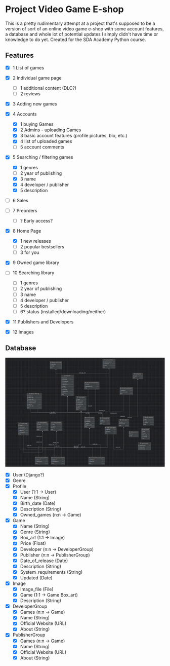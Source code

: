 # Project Video Game E-shop
This is a pretty rudimentary attempt at a project that's supposed to be a version of sort of an online video game e-shop
with some account features, a database and whole lot of potential updates I simply didn't have time or knowledge to do yet.
Created for the SDA Academy Python course.

## Features
- [x] 1 List of games
- [x] 2 Individual game page
  - [ ] 1 additional content (DLC?)
  - [ ] 2 reviews
- [x] 3 Adding new games
- [x] 4 Accounts
  - [x] 1 buying Games
  - [x] 2 Admins - uploading Games
  - [x] 3 basic account features (profile pictures, bio, etc.)
  - [x] 4 list of uploaded games
  - [ ] 5 account comments
- [x] 5 Searching / filtering games
  - [x] 1 genres
  - [ ] 2 year of publishing
  - [x] 3 name
  - [x] 4 developer / publisher
  - [x] 5 description
- [ ] 6 Sales
- [ ] 7 Preorders
  - [ ] ? Early access?
- [x] 8 Home Page
  - [x] 1 new releases
  - [ ] 2 popular bestsellers
  - [ ] 3 for you
- [x] 9 Owned game library
- [ ] 10 Searching library
  - [ ] 1 genres
  - [ ] 2 year of publishing
  - [ ] 3 name
  - [ ] 4 developer / publisher
  - [ ] 5 description
  - [ ] 6? status (installed/downloading/neither)
- [x] 11 Publishers and Developers
- [x] 12 Images


## Database
![ER Diagram](./files/ERD.png)
- [x] User (Django?)
- [x] Genre
- [x] Profile
  - [x] User (1:1 -> User)
  - [x] Name (String)
  - [x] Birth_date (Date)
  - [x] Description (String)
  - [x] Owned_games (n:n -> Game)
- [x] Game
  - [x] Name (String)
  - [x] Genre (String)
  - [x] Box_art (1:1 -> Image)
  - [x] Price (Float)
  - [x] Developer (n:n -> DeveloperGroup)
  - [x] Publisher (n:n -> PublisherGroup)
  - [x] Date_of_release (Date)
  - [x] Description (String)
  - [x] System_requirements (String)
  - [x] Updated (Date)
- [x] Image
  - [x] Image_file (File)
  - [x] Game (1:1 -> Game Box_art)
  - [x] Description (String)
- [x] DeveloperGroup
  - [x] Games (n:n -> Game)
  - [x] Name (String)
  - [x] Official Website (URL)
  - [x] About (String)
- [x] PublisherGroup
  - [x] Games (n:n -> Game)
  - [x] Name (String)
  - [x] Official Website (URL)
  - [x] About (String)